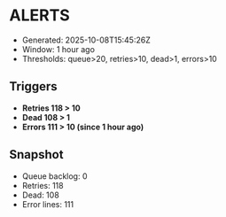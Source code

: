 # ALERTS

- Generated: 2025-10-08T15:45:26Z
- Window: 1 hour ago
- Thresholds: queue>20, retries>10, dead>1, errors>10

## Triggers
- **Retries 118 > 10**
- **Dead 108 > 1**
- **Errors 111 > 10 (since 1 hour ago)**

## Snapshot
- Queue backlog: 0
- Retries: 118
- Dead: 108
- Error lines: 111
